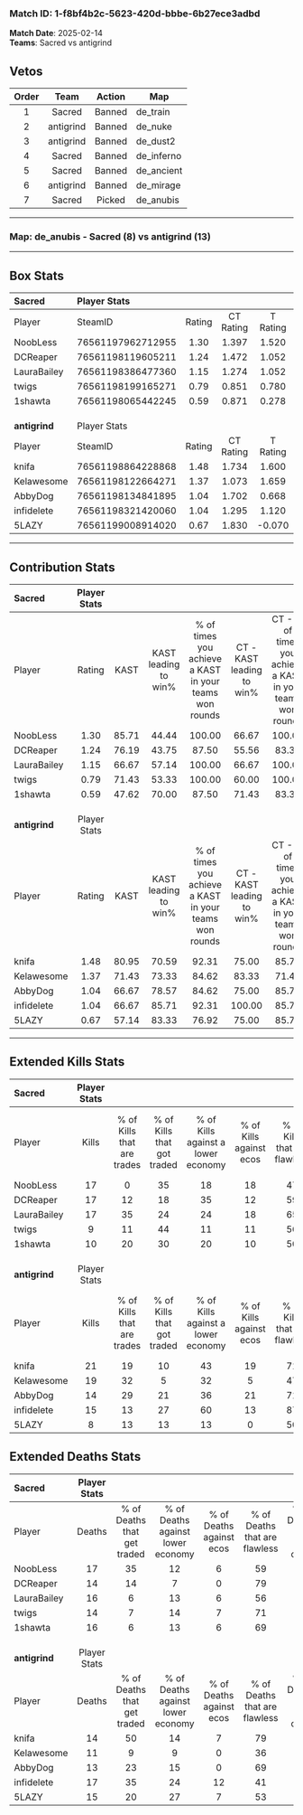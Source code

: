 ### Match ID: 1-f8bf4b2c-5623-420d-bbbe-6b27ece3adbd  
**Match Date**: 2025-02-14  
**Teams**: Sacred vs antigrind  

## Vetos  

| Order | Team | Action | Map |
| :---: | :--: | :----: | --- |
| 1 | Sacred | Banned | de_train |
| 2 | antigrind | Banned | de_nuke |
| 3 | antigrind | Banned | de_dust2 |
| 4 | Sacred | Banned | de_inferno |
| 5 | Sacred | Banned | de_ancient |
| 6 | antigrind | Banned | de_mirage |
| 7 | Sacred | Picked | de_anubis |

---  

### **Map**: de_anubis - Sacred (8) vs antigrind (13)  
---  

## Box Stats  

| **Sacred**    | Player Stats      |        |           |          |       |      |       |         |        |      |     |
| :- | :- | :-: | :-: | :-: | :-: | :-: | :-: | :-: | :-: | :-: | :-: |
| Player        | SteamID           | Rating | CT Rating | T Rating | KAST  | ADR  | Kills | Assists | Deaths | K/D  | HS% |
| NoobLess      | 76561197962712955 |  1.30  |   1.397   |  1.520   | 85.71 | 99.4 |  17   |    5    |   17   | 1.00 | 64  |
| DCReaper      | 76561198119605211 |  1.24  |   1.472   |  1.052   | 76.19 | 78.1 |  17   |    6    |   14   | 1.21 | 29  |
| LauraBailey   | 76561198386477360 |  1.15  |   1.274   |  1.052   | 66.67 | 87.5 |  17   |    5    |   16   | 1.06 | 23  |
| twigs         | 76561198199165271 |  0.79  |   0.851   |  0.780   | 71.43 | 57.1 |   9   |    3    |   14   | 0.64 | 66  |
| 1shawta       | 76561198065442245 |  0.59  |   0.871   |  0.278   | 47.62 | 55.2 |  10   |    0    |   16   | 0.63 | 10  |
|               |                   |        |           |          |       |      |       |         |        |      |     |
|               |                   |        |           |          |       |      |       |         |        |      |     |
|               |                   |        |           |          |       |      |       |         |        |      |     |
| **antigrind** | Player Stats      |        |           |          |       |      |       |         |        |      |     |
| Player        | SteamID           | Rating | CT Rating | T Rating | KAST  | ADR  | Kills | Assists | Deaths | K/D  | HS% |
| knifa         | 76561198864228868 |  1.48  |   1.734   |  1.600   | 80.95 | 95.1 |  21   |    3    |   14   | 1.50 | 47  |
| Kelawesome    | 76561198122664271 |  1.37  |   1.073   |  1.659   | 71.43 | 86.4 |  19   |    2    |   11   | 1.73 | 47  |
| AbbyDog       | 76561198134841895 |  1.04  |   1.702   |  0.668   | 66.67 | 70.8 |  14   |    3    |   13   | 1.08 | 57  |
| infidelete    | 76561198321420060 |  1.04  |   1.295   |  1.120   | 66.67 | 84.6 |  15   |    8    |   17   | 0.88 | 73  |
| 5LAZY         | 76561199008914020 |  0.67  |   1.830   |  -0.070  | 57.14 | 60.4 |   8   |   10    |   15   | 0.53 | 37  |
---  

## Contribution Stats  

| **Sacred**    | Player Stats |       |                      |                                                        |                           |                                                             |                          |                                                            |
| :- | :-: | :-: | :-: | :-: | :-: | :-: | :-: | :-: |
| Player        |    Rating    | KAST  | KAST leading to win% | % of times you achieve a KAST in your teams won rounds | CT - KAST leading to win% | CT - % of times you achieve a KAST in your teams won rounds | T - KAST leading to win% | T - % of times you achieve a KAST in your teams won rounds |
| NoobLess      |     1.30     | 85.71 |        44.44         |                         100.00                         |           66.67           |                           100.00                            |          22.22           |                           100.00                           |
| DCReaper      |     1.24     | 76.19 |        43.75         |                         87.50                          |           55.56           |                            83.33                            |          28.57           |                           100.00                           |
| LauraBailey   |     1.15     | 66.67 |        57.14         |                         100.00                         |           66.67           |                           100.00                            |          40.00           |                           100.00                           |
| twigs         |     0.79     | 71.43 |        53.33         |                         100.00                         |           60.00           |                           100.00                            |          40.00           |                           100.00                           |
| 1shawta       |     0.59     | 47.62 |        70.00         |                         87.50                          |           71.43           |                            83.33                            |          66.67           |                           100.00                           |
|               |              |       |                      |                                                        |                           |                                                             |                          |                                                            |
|               |              |       |                      |                                                        |                           |                                                             |                          |                                                            |
|               |              |       |                      |                                                        |                           |                                                             |                          |                                                            |
| **antigrind** | Player Stats |       |                      |                                                        |                           |                                                             |                          |                                                            |
| Player        |    Rating    | KAST  | KAST leading to win% | % of times you achieve a KAST in your teams won rounds | CT - KAST leading to win% | CT - % of times you achieve a KAST in your teams won rounds | T - KAST leading to win% | T - % of times you achieve a KAST in your teams won rounds |
| knifa         |     1.48     | 80.95 |        70.59         |                         92.31                          |           75.00           |                            85.71                            |          66.67           |                           100.00                           |
| Kelawesome    |     1.37     | 71.43 |        73.33         |                         84.62                          |           83.33           |                            71.43                            |          66.67           |                           100.00                           |
| AbbyDog       |     1.04     | 66.67 |        78.57         |                         84.62                          |           75.00           |                            85.71                            |          83.33           |                           83.33                            |
| infidelete    |     1.04     | 66.67 |        85.71         |                         92.31                          |          100.00           |                            85.71                            |          75.00           |                           100.00                           |
| 5LAZY         |     0.67     | 57.14 |        83.33         |                         76.92                          |           75.00           |                            85.71                            |          100.00          |                           66.67                            |
---  

## Extended Kills Stats  

| **Sacred**    | Player Stats |                            |                            |                                    |                         |                              |                                 |                                       |                    |           |
| :- | :-: | :-: | :-: | :-: | :-: | :-: | :-: | :-: | :-: | :-: |
| Player        |    Kills     | % of Kills that are trades | % of Kills that got traded | % of Kills against a lower economy | % of Kills against ecos | % of Kills that are flawless | % of Kills that are close duels | % of Kills that are assisted by flash | Pistol Round Kills | AWP Kills |
| NoobLess      |      17      |             0              |             35             |                 18                 |           18            |              47              |                6                |                  18                   |         1          |     0     |
| DCReaper      |      17      |             12             |             18             |                 35                 |           12            |              59              |                0                |                   0                   |         1          |     8     |
| LauraBailey   |      17      |             35             |             24             |                 24                 |           18            |              65              |                0                |                   0                   |         0          |     0     |
| twigs         |      9       |             11             |             44             |                 11                 |           11            |              56              |                0                |                   0                   |         2          |     0     |
| 1shawta       |      10      |             20             |             30             |                 20                 |           10            |              50              |                0                |                  10                   |         1          |     6     |
|               |              |                            |                            |                                    |                         |                              |                                 |                                       |                    |           |
|               |              |                            |                            |                                    |                         |                              |                                 |                                       |                    |           |
|               |              |                            |                            |                                    |                         |                              |                                 |                                       |                    |           |
| **antigrind** | Player Stats |                            |                            |                                    |                         |                              |                                 |                                       |                    |           |
| Player        |    Kills     | % of Kills that are trades | % of Kills that got traded | % of Kills against a lower economy | % of Kills against ecos | % of Kills that are flawless | % of Kills that are close duels | % of Kills that are assisted by flash | Pistol Round Kills | AWP Kills |
| knifa         |      21      |             19             |             10             |                 43                 |           19            |              71              |                0                |                  14                   |         2          |     1     |
| Kelawesome    |      19      |             32             |             5              |                 32                 |            5            |              47              |                0                |                   0                   |         2          |     0     |
| AbbyDog       |      14      |             29             |             21             |                 36                 |           21            |              71              |               14                |                   7                   |         2          |     1     |
| infidelete    |      15      |             13             |             27             |                 60                 |           13            |              87              |                7                |                   0                   |         2          |     0     |
| 5LAZY         |      8       |             13             |             13             |                 13                 |            0            |              50              |               13                |                   0                   |         2          |     0     |
## Extended Deaths Stats  

| **Sacred**    | Player Stats |                             |                                   |                          |                               |                            |                           |               |
| :- | :-: | :-: | :-: | :-: | :-: | :-: | :-: | :-: |
| Player        |    Deaths    | % of Deaths that get traded | % of Deaths against lower economy | % of Deaths against ecos | % of Deaths that are flawless | % of Deaths that are close | % of Deaths while blinded | Deaths to AWP |
| NoobLess      |      17      |             35              |                12                 |            6             |              59               |             6              |             6             |       0       |
| DCReaper      |      14      |             14              |                 7                 |            0             |              79               |             0              |            14             |       0       |
| LauraBailey   |      16      |              6              |                13                 |            6             |              56               |             6              |             0             |       1       |
| twigs         |      14      |              7              |                14                 |            7             |              71               |             7              |             7             |       0       |
| 1shawta       |      16      |              6              |                13                 |            6             |              69               |             6              |             0             |       1       |
|               |              |                             |                                   |                          |                               |                            |                           |               |
|               |              |                             |                                   |                          |                               |                            |                           |               |
|               |              |                             |                                   |                          |                               |                            |                           |               |
| **antigrind** | Player Stats |                             |                                   |                          |                               |                            |                           |               |
| Player        |    Deaths    | % of Deaths that get traded | % of Deaths against lower economy | % of Deaths against ecos | % of Deaths that are flawless | % of Deaths that are close | % of Deaths while blinded | Deaths to AWP |
| knifa         |      14      |             50              |                14                 |            7             |              79               |             0              |             0             |       3       |
| Kelawesome    |      11      |              9              |                 9                 |            0             |              36               |             0              |             0             |       1       |
| AbbyDog       |      13      |             23              |                15                 |            0             |              69               |             0              |            15             |       4       |
| infidelete    |      17      |             35              |                24                 |            12            |              41               |             6              |            12             |       3       |
| 5LAZY         |      15      |             20              |                27                 |            7             |              53               |             0              |             0             |       3       |
